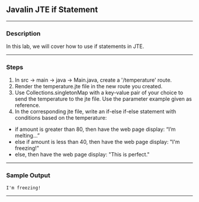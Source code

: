 ## Javalin JTE if Statement
---
### Description
In this lab, we will cover how to use if statements in JTE.

---
### Steps
1. In src -> main -> java -> Main.java, create a '/temperature' route.
2. Render the temperature.jte file in the new route you created.
3. Use Collections.singletonMap with a key-value pair of your choice to send the temperature to the jte file. Use the parameter example given as reference.
4. In the corresponding jte file, write an if-else if-else statement with conditions based on the temperature:
* if amount is greater than 80, then have the web page display: “I’m melting...” 
* else if amount is less than 40, then have the web page display: "I'm freezing!"
* else, then have the web page display: "This is perfect."
---
### Sample Output
```
I'm freezing!
```
---
